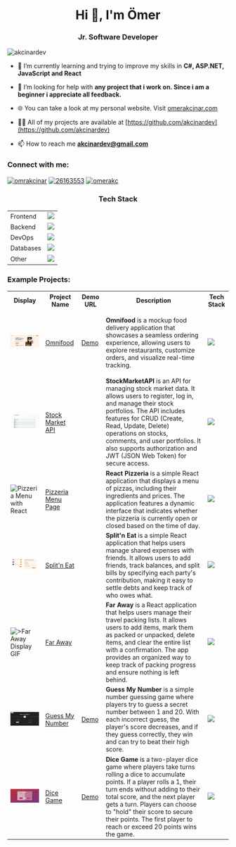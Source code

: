 <h1 align="center">Hi 👋, I'm Ömer</h1>
<h3 align="center">Jr. Software Developer</h3>

<p align="left"> <img src="https://komarev.com/ghpvc/?username=akcinardev&label=Profile%20views&color=0e75b6&style=flat" alt="akcinardev" /> </p>

- 🌱 I’m currently learning and trying to improve my skills in **C#, ASP.NET, JavaScript and React**

- 🤝 I’m looking for help with **any project that i work on. Since i am a beginner i appreciate all feedback.**

- 🌐 You can take a look at my personal website. Visit [omerakcinar.com](https://omerakcinar.com/)

- 👨‍💻 All of my projects are available at [https://github.com/akcinardev](https://github.com/akcinardev)

- 📫 How to reach me **akcinardev@gmail.com**

<h3 align="left">Connect with me:</h3>
<p align="left">
<a href="https://linkedin.com/in/omrakcinar" target="blank"><img align="center" src="https://raw.githubusercontent.com/rahuldkjain/github-profile-readme-generator/master/src/images/icons/Social/linked-in-alt.svg" alt="omrakcinar" height="30" width="40" /></a>
<a href="https://stackoverflow.com/users/26163553" target="blank"><img align="center" src="https://raw.githubusercontent.com/rahuldkjain/github-profile-readme-generator/master/src/images/icons/Social/stack-overflow.svg" alt="26163553" height="30" width="40" /></a>
<a href="https://www.youtube.com/@omerakc" target="blank"><img align="center" src="https://raw.githubusercontent.com/rahuldkjain/github-profile-readme-generator/master/src/images/icons/Social/youtube.svg" alt="omerakc" height="30" width="40" /></a>
</p>

<h3 align="center">Tech Stack</h3>
<table>
  <tr>
    <td>Frontend</td>
    <td><img src="https://skillicons.dev/icons?i=js,react,html,css" /></td>
  </tr>

  <tr>
    <td>Backend</td>
    <td><img src="https://skillicons.dev/icons?i=cs,dotnet,fastapi" /></td>
  </tr>

  <tr>
    <td>DevOps</td>
    <td><img src="https://skillicons.dev/icons?i=aws,bash,docker,jenkins,ubuntu" /></td>
  </tr>

  <tr>
    <td>Databases</td>
    <td><img src="https://skillicons.dev/icons?i=postgres,sqlite" /></td>
  </tr>

  <tr>
    <td>Other</td>
    <td><img src="https://skillicons.dev/icons?i=py,git,github,ps,unity" /></td>
  </tr>
</table>

<h3 align="left">Example Projects:</h3>
<table>
  <tr>
    <th>Display</th>
    <th>Project Name</th>
    <th>Demo URL</th>
    <th>Description</th>
    <th>Tech Stack</th>
  </tr>
  <tr>
    <td><img src="https://github.com/akcinardev/html-css-course/blob/main/omnifood/display.gif" alt="Omnifood Project by AkcDev" width="300" /></td>
    <td><a href="https://github.com/akcinardev/html-css-course/tree/main/omnifood" target="_blank">Omnifood</a></td>
    <td><a href="https://omnifood-akcdev.netlify.app/" target="_blank">Demo</a></td>
    <td><p><strong>Omnifood</strong> is a mockup food delivery application that showcases a seamless ordering experience, allowing users to explore restaurants, customize orders, and visualize real-time tracking.</p>
</td>
    <td><img src="https://skillicons.dev/icons?i=html,css,js" /></td>
  </tr>

  <tr>
    <td><img src="https://github.com/akcinardev/StockMarketAPI/blob/master/stockmarket-display.gif" alt="Stock Market API Display GIF" width="300" /></td>
    <td><a href="https://github.com/akcinardev/StockMarketAPI" target="_blank">Stock Market API</a></td>
    <td><a href="" target="_blank"></a></td>
    <td><strong>StockMarketAPI</strong> is an API for managing stock market data. It allows users to register, log in, and manage their stock portfolios. The API includes features for CRUD (Create, Read, Update, Delete) operations on stocks, comments, and user portfolios. It also supports authorization and JWT (JSON Web Token) for secure access.</td>
    <td><img src="https://skillicons.dev/icons?i=cs,dotnet" /></td>
  </tr>

  <tr>
    <td><img src="https://github.com/akcinardev/react-simple-pizza-menu/blob/master/display.png" alt="Pizzeria Menu with React" width="300" /></td>
    <td><a href="https://github.com/akcinardev/react-simple-pizza-menu" target="_blank">Pizzeria Menu Page</a></td>
    <td><a href="" target="_blank"></a></td>
    <td><strong>React Pizzeria</strong> is a simple React application that displays a menu of pizzas, including their ingredients and prices. The application features a dynamic interface that indicates whether the pizzeria is currently open or closed based on the time of day.</td>
    <td><img src="https://skillicons.dev/icons?i=react,js" /></td>
  </tr>

  <tr>
    <td><img src="https://github.com/akcinardev/splitn-eat/blob/master/splitneat-display.gif" alt="Split'n Eat Display GIF" width="300" /></td>
    <td><a href="https://github.com/akcinardev/splitn-eat" target="_blank">Split'n Eat</a></td>
    <td><a href="" target="_blank"></a></td>
    <td><strong>Split'n Eat</strong> is a simple React application that helps users manage shared expenses with friends. It allows users to add friends, track balances, and split bills by specifying each party's contribution, making it easy to settle debts and keep track of who owes what.</td>
    <td><img src="https://skillicons.dev/icons?i=react,js" /></td>
  </tr>

  <tr>
    <td><img src="https://github.com/akcinardev/react-simple-far-away/blob/master/faraway-display.gif" alt=">Far Away Display GIF" width="300" /></td>
    <td><a href="https://github.com/akcinardev/react-simple-far-away" target="_blank">Far Away</a></td>
    <td><a href="" target="_blank"></a></td>
    <td><strong>Far Away</strong> is a React application that helps users manage their travel packing lists. It allows users to add items, mark them as packed or unpacked, delete items, and clear the entire list with a confirmation. The app provides an organized way to keep track of packing progress and ensure nothing is left behind.</td>
    <td><img src="https://skillicons.dev/icons?i=react,js" /></td>
  </tr>

  <tr>
    <td><img src="https://github.com/akcinardev/javascript-course/blob/main/guess-my-number/guessnumber-display.gif" alt=">Guess My Number Display GIF" width="300" /></td>
    <td><a href="https://github.com/akcinardev/javascript-course/tree/main/guess-my-number" target="_blank">Guess My Number</a></td>
    <td><a href="https://guessthenumber-akcdev.netlify.app/" target="_blank">Demo</a></td>
    <td><strong>Guess My Number</strong> is a simple number guessing game where players try to guess a secret number between 1 and 20. With each incorrect guess, the player's score decreases, and if they guess correctly, they win and can try to beat their high score.</td>
    <td><img src="https://skillicons.dev/icons?i=js" /></td>
  </tr>

  <tr>
    <td><img src="https://github.com/akcinardev/javascript-course/blob/main/dice-rolling-game/dicegame-display.gif" alt=">Dice Game Display GIF" width="300" /></td>
    <td><a href="https://github.com/akcinardev/javascript-course/tree/main/dice-rolling-game" target="_blank">Dice Game</a></td>
    <td><a href="https://dicegame-akcdev.netlify.app/" target="_blank">Demo</a></td>
    <td><strong>Dice Game</strong> is a two-player dice game where players take turns rolling a dice to accumulate points. If a player rolls a 1, their turn ends without adding to their total score, and the next player gets a turn. Players can choose to "hold" their score to secure their points. The first player to reach or exceed 20 points wins the game.</td>
    <td><img src="https://skillicons.dev/icons?i=js" /></td>
  </tr>
</table>
